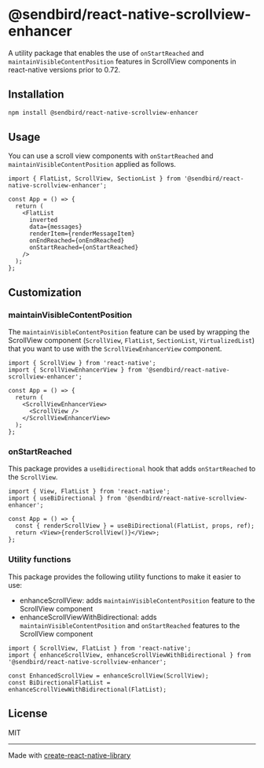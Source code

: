 # @sendbird/react-native-scrollview-enhancer

A utility package that enables the use of `onStartReached` and `maintainVisibleContentPosition` features in ScrollView components in react-native versions prior to 0.72.

## Installation

```sh
npm install @sendbird/react-native-scrollview-enhancer
```

## Usage

You can use a scroll view components with `onStartReached` and `maintainVisibleContentPosition` applied as follows.

```tsx
import { FlatList, ScrollView, SectionList } from '@sendbird/react-native-scrollview-enhancer';

const App = () => {
  return (
    <FlatList
      inverted
      data={messages}
      renderItem={renderMessageItem}
      onEndReached={onEndReached}
      onStartReached={onStartReached}
    />
  );
};
```

## Customization

### maintainVisibleContentPosition

The `maintainVisibleContentPosition` feature can be used by wrapping the ScrollView component (`ScrollView`, `FlatList`, `SectionList`, `VirtualizedList`) that you want to use with the `ScrollViewEnhancerView` component.

```tsx
import { ScrollView } from 'react-native';
import { ScrollViewEnhancerView } from '@sendbird/react-native-scrollview-enhancer';

const App = () => {
  return (
    <ScrollViewEnhancerView>
      <ScrollView />
    </ScrollViewEnhancerView>
  );
};
```

### onStartReached

This package provides a `useBidirectional` hook that adds `onStartReached` to the `ScrollView`.

```tsx
import { View, FlatList } from 'react-native';
import { useBiDirectional } from '@sendbird/react-native-scrollview-enhancer';

const App = () => {
  const { renderScrollView } = useBiDirectional(FlatList, props, ref);
  return <View>{renderScrollView()}</View>;
};
```

### Utility functions

This package provides the following utility functions to make it easier to use:

- enhanceScrollView: adds `maintainVisibleContentPosition` feature to the ScrollView component
- enhanceScrollViewWithBidirectional: adds `maintainVisibleContentPosition` and `onStartReached` features to the ScrollView component

```tsx
import { ScrollView, FlatList } from 'react-native';
import { enhanceScrollView, enhanceScrollViewWithBidirectional } from '@sendbird/react-native-scrollview-enhancer';

const EnhancedScrollView = enhanceScrollView(ScrollView);
const BiDirectionalFlatList = enhanceScrollViewWithBidirectional(FlatList);
```

## License

MIT

---

Made with [create-react-native-library](https://github.com/callstack/react-native-builder-bob)
